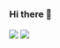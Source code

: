### Hi there 👋

<img align="center" src="https://github-readme-stats.vercel.app/api/top-langs/?username=vorkane&theme=dark" />
<img align="center" src="https://github-readme-stats.vercel.app/api?username=vorkane)" />

<!--
**Vorkane/vorkane** is a ✨ _special_ ✨ repository because its `README.md` (this file) appears on your GitHub profile.




Here are some ideas to get you started:

- 🔭 I’m currently working on ...
- 🌱 I’m currently learning ...
- 👯 I’m looking to collaborate on ...
- 🤔 I’m looking for help with ...
- 💬 Ask me about ...
- 📫 How to reach me: ...
- 😄 Pronouns: ...
- ⚡ Fun fact: ...
-->

